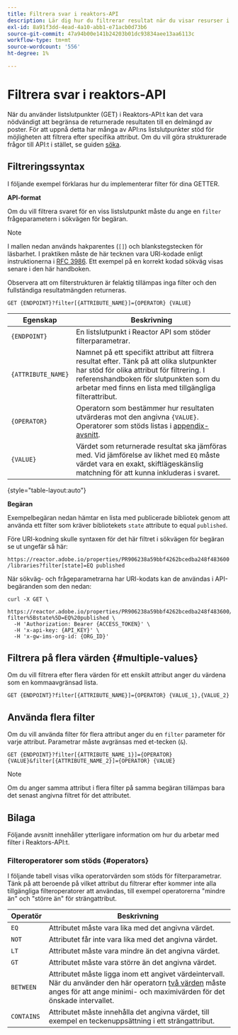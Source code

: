 ```yaml
---
title: Filtrera svar i reaktors-API
description: Lär dig hur du filtrerar resultat när du visar resurser i Reactor API.
exl-id: 8a91f3dd-4ead-4a10-abb1-e71acb0d73b6
source-git-commit: 47a94b00e141b24203b01dc93834aee13aa6113c
workflow-type: tm+mt
source-wordcount: '556'
ht-degree: 1%

---
```


# Filtrera svar i reaktors-API

När du använder listslutpunkter (GET) i Reaktors-API:t kan det vara nödvändigt att begränsa de returnerade resultaten till en delmängd av poster. För att uppnå detta har många av API:ns listslutpunkter stöd för möjligheten att filtrera efter specifika attribut. Om du vill göra strukturerade frågor till API:t i stället, se guiden [söka](./search.md).

## Filtreringssyntax

I följande exempel förklaras hur du implementerar filter för dina GETTER.

**API-format**

Om du vill filtrera svaret för en viss listslutpunkt måste du ange en `filter` frågeparametern i sökvägen för begäran.

>[!NOTE]
>
>I mallen nedan används hakparentes (`[]`) och blankstegstecken för läsbarhet. I praktiken måste de här tecknen vara URI-kodade enligt instruktionerna i [RFC 3986](https://tools.ietf.org/html/rfc3986). Ett exempel på en korrekt kodad sökväg visas senare i den här handboken.
>
>Observera att om filterstrukturen är felaktig tillämpas inga filter och den fullständiga resultatmängden returneras.

```http
GET {ENDPOINT}?filter[{ATTRIBUTE_NAME}]={OPERATOR} {VALUE}
```

| Egenskap | Beskrivning |
| --- | --- |
| `{ENDPOINT}` | En listslutpunkt i Reactor API som stöder filterparametrar. |
| `{ATTRIBUTE_NAME}` | Namnet på ett specifikt attribut att filtrera resultat efter. Tänk på att olika slutpunkter har stöd för olika attribut för filtrering. I referenshandboken för slutpunkten som du arbetar med finns en lista med tillgängliga filterattribut. |
| `{OPERATOR}` | Operatorn som bestämmer hur resultaten utvärderas mot den angivna `{VALUE}`. Operatorer som stöds listas i [appendix-avsnitt](#supported-operators). |
| `{VALUE}` | Värdet som returnerade resultat ska jämföras med. Vid jämförelse av likhet med `EQ` måste värdet vara en exakt, skiftlägeskänslig matchning för att kunna inkluderas i svaret. |

{style=&quot;table-layout:auto&quot;}

**Begäran**

Exempelbegäran nedan hämtar en lista med publicerade bibliotek genom att använda ett filter som kräver bibliotekets `state` attribute to equal `published`.

Före URI-kodning skulle syntaxen för det här filtret i sökvägen för begäran se ut ungefär så här:

`https://reactor.adobe.io/properties/PR906238a59bbf4262bcedba248f483600/libraries?filter[state]=EQ published`

När sökväg- och frågeparametrarna har URI-kodats kan de användas i API-begäranden som den nedan:

```shell
curl -X GET \
  https://reactor.adobe.io/properties/PR906238a59bbf4262bcedba248f483600/libraries?filter%5Bstate%5D=EQ%20published \
  -H 'Authorization: Bearer {ACCESS_TOKEN}' \
  -H 'x-api-key: {API_KEY}' \
  -H 'x-gw-ims-org-id: {ORG_ID}'
```

## Filtrera på flera värden {#multiple-values}

Om du vill filtrera efter flera värden för ett enskilt attribut anger du värdena som en kommaavgränsad lista.

```http
GET {ENDPOINT}?filter[{ATTRIBUTE_NAME}]={OPERATOR} {VALUE_1},{VALUE_2}
```

## Använda flera filter

Om du vill använda filter för flera attribut anger du en `filter` parameter för varje attribut. Parametrar måste avgränsas med et-tecken (`&`).

```http
GET {ENDPOINT}?filter[{ATTRIBUTE_NAME_1}]={OPERATOR} {VALUE}&filter[{ATTRIBUTE_NAME_2}]={OPERATOR} {VALUE}
```

>[!NOTE]
>
>Om du anger samma attribut i flera filter på samma begäran tillämpas bara det senast angivna filtret för det attributet.

## Bilaga

Följande avsnitt innehåller ytterligare information om hur du arbetar med filter i Reaktors-API:t.

### Filteroperatorer som stöds {#operators}

I följande tabell visas vilka operatorvärden som stöds för filterparametrar. Tänk på att beroende på vilket attribut du filtrerar efter kommer inte alla tillgängliga filteroperatorer att användas, till exempel operatorerna &quot;mindre än&quot; och &quot;större än&quot; för strängattribut.

| Operatör | Beskrivning |
| --- | --- |
| `EQ` | Attributet måste vara lika med det angivna värdet. |
| `NOT` | Attributet får inte vara lika med det angivna värdet. |
| `LT` | Attributet måste vara mindre än det angivna värdet. |
| `GT` | Attributet måste vara större än det angivna värdet. |
| `BETWEEN` | Attributet måste ligga inom ett angivet värdeintervall. När du använder den här operatorn [två värden](#multiple-values) måste anges för att ange minimi- och maximivärden för det önskade intervallet. |
| `CONTAINS` | Attributet måste innehålla det angivna värdet, till exempel en teckenuppsättning i ett strängattribut. |

